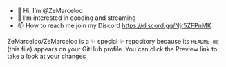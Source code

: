 - 👋 Hi, I’m @ZeMarceloo
- 👀 I’m interested in cooding and streaming
- 📫 How to reach me join my Discord https://discord.gg/Njr5ZFPnMK


ZeMarceloo/ZeMarceloo is a ✨ special ✨ repository because its `README.md` (this file) appears on your GitHub profile.
You can click the Preview link to take a look at your changes

